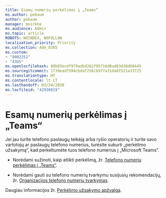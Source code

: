 ```yaml
---
title: Esamų numerių perkėlimas į „Teams“
ms.author: pebaum
author: pebaum
manager: mnirkhe
ms.audience: Admin
ms.topic: article
ROBOTS: NOINDEX, NOFOLLOW
localization_priority: Priority
ms.collection: Adm_O365
ms.custom:
- "9002252"
- "4365"
ms.openlocfilehash: 99b83ecdf979adbd262f95f16d8ad83d30d68445
ms.sourcegitcommit: 1739ead7594cbdaf256cb9f7a31da8f521a33725
ms.translationtype: HT
ms.contentlocale: lt-LT
ms.lasthandoff: 03/24/2020
ms.locfileid: "42938019"
---
```

# <a name="port-existing-numbers-to-teams"></a>Esamų numerių perkėlimas į „Teams“

Jei jau turite telefono paslaugų teikėją arba ryšio operatorių ir turite savo vartotojų ar paslaugų telefono numerius, turėsite sukurti „perkėlimo užsakymą“, kad perkeltumėte tuos telefono numerius į „Microsoft Teams“.

- Norėdami sužinoti, kaip atlikti perkėlimą, žr. [Telefono numerių perkėlimas į „Teams“](https://docs.microsoft.com/microsoftteams/phone-number-calling-plans/transfer-phone-numbers-to-teams). 

- Norėdami gauti su telefono numerių tvarkymu susijusių rekomendacijų, žr. [Organizacijos telefono numerių tvarkymas](https://docs.microsoft.com/microsoftteams/manage-phone-numbers-for-your-organization/manage-phone-numbers-for-your-organization). 

Daugiau informacijos žr. [Perkėlimo užsakymo apžvalga](https://docs.microsoft.com/MicrosoftTeams/phone-number-calling-plans/port-order-overview). 

